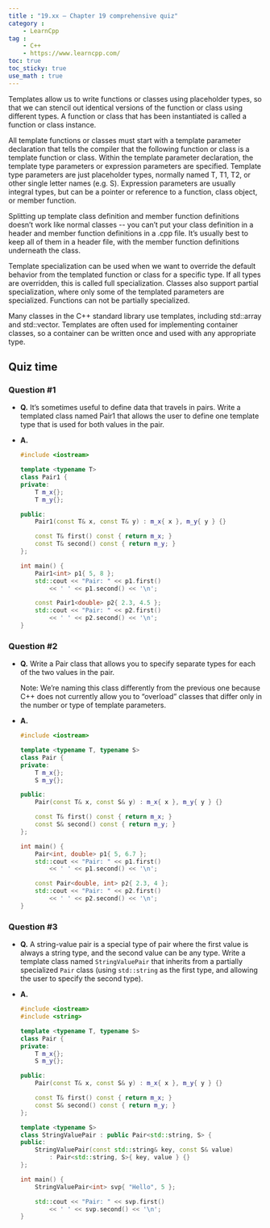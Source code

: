 ```yaml
---
title : "19.xx — Chapter 19 comprehensive quiz"
category :
    - LearnCpp
tag : 
    - C++
    - https://www.learncpp.com/
toc: true  
toc_sticky: true
use_math : true
---
```



Templates allow us to write functions or classes using placeholder types, so that we can stencil out identical versions of the function or class using different types. A function or class that has been instantiated is called a function or class instance.

All template functions or classes must start with a template parameter declaration that tells the compiler that the following function or class is a template function or class. Within the template parameter declaration, the template type parameters or expression parameters are specified. Template type parameters are just placeholder types, normally named T, T1, T2, or other single letter names (e.g. S). Expression parameters are usually integral types, but can be a pointer or reference to a function, class object, or member function.

Splitting up template class definition and member function definitions doesn’t work like normal classes -- you can’t put your class definition in a header and member function definitions in a .cpp file. It’s usually best to keep all of them in a header file, with the member function definitions underneath the class.

Template specialization can be used when we want to override the default behavior from the templated function or class for a specific type. If all types are overridden, this is called full specialization. Classes also support partial specialization, where only some of the templated parameters are specialized. Functions can not be partially specialized.

Many classes in the C++ standard library use templates, including std::array and std::vector. Templates are often used for implementing container classes, so a container can be written once and used with any appropriate type.


## Quiz time


### Question #1

- **Q.** It’s sometimes useful to define data that travels in pairs. Write a templated class named Pair1 that allows the user to define one template type that is used for both values in the pair.

- **A.** 

    ```c++
    #include <iostream>

    template <typename T>
    class Pair1 {
    private:
        T m_x{};
        T m_y{};

    public:
        Pair1(const T& x, const T& y) : m_x{ x }, m_y{ y } {}

        const T& first() const { return m_x; }
        const T& second() const { return m_y; }
    };

    int main() {
        Pair1<int> p1{ 5, 8 };
        std::cout << "Pair: " << p1.first()
            << ' ' << p1.second() << '\n';

        const Pair1<double> p2{ 2.3, 4.5 };
        std::cout << "Pair: " << p2.first()
            << ' ' << p2.second() << '\n';
    }
    ```

### Question #2

- **Q.** Write a Pair class that allows you to specify separate types for each of the two values in the pair.

    Note: We’re naming this class differently from the previous one because C++ does not currently allow you to “overload” classes that differ only in the number or type of template parameters.

- **A.** 

    ```c++
    #include <iostream>

    template <typename T, typename S>
    class Pair {
    private:
        T m_x{};
        S m_y{};

    public:
        Pair(const T& x, const S& y) : m_x{ x }, m_y{ y } {}

        const T& first() const { return m_x; }
        const S& second() const { return m_y; }
    };

    int main() {
        Pair<int, double> p1{ 5, 6.7 };
        std::cout << "Pair: " << p1.first()
            << ' ' << p1.second() << '\n';

        const Pair<double, int> p2{ 2.3, 4 };
        std::cout << "Pair: " << p2.first()
            << ' ' << p2.second() << '\n';
    }
    ```


### Question #3

- **Q.** A string-value pair is a special type of pair where the first value is always a string type, and the second value can be any type. Write a template class named `StringValuePair` that inherits from a partially specialized `Pair` class (using `std::string` as the first type, and allowing the user to specify the second type).

- **A.** 

    ```c++
    #include <iostream>
    #include <string>

    template <typename T, typename S>
    class Pair {
    private:
        T m_x{};
        S m_y{};

    public:
        Pair(const T& x, const S& y) : m_x{ x }, m_y{ y } {}

        const T& first() const { return m_x; }
        const S& second() const { return m_y; }
    };

    template <typename S>
    class StringValuePair : public Pair<std::string, S> {
    public:
        StringValuePair(const std::string& key, const S& value)
            : Pair<std::string, S>{ key, value } {}
    };

    int main() {
        StringValuePair<int> svp{ "Hello", 5 };

        std::cout << "Pair: " << svp.first()
            << ' ' << svp.second() << '\n';
    }
    ```